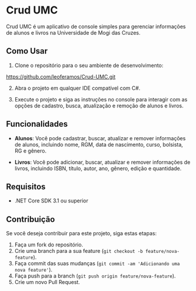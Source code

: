 
# Crud UMC

Crud UMC é um aplicativo de console simples para gerenciar informações de alunos e livros na Universidade de Mogi das Cruzes.

## Como Usar

1. Clone o repositório para o seu ambiente de desenvolvimento:

https://github.com/leoferamos/Crud-UMC.git


2. Abra o projeto em qualquer IDE compatível com C#.

3. Execute o projeto e siga as instruções no console para interagir com as opções de cadastro, busca, atualização e remoção de alunos e livros.

## Funcionalidades

- **Alunos**: Você pode cadastrar, buscar, atualizar e remover informações de alunos, incluindo nome, RGM, data de nascimento, curso, bolsista, RG e gênero.

- **Livros**: Você pode adicionar, buscar, atualizar e remover informações de livros, incluindo ISBN, título, autor, ano, gênero, edição e quantidade.

## Requisitos

- .NET Core SDK 3.1 ou superior

## Contribuição

Se você deseja contribuir para este projeto, siga estas etapas:

1. Faça um fork do repositório.
2. Crie uma branch para a sua feature (`git checkout -b feature/nova-feature`).
3. Faça commit das suas mudanças (`git commit -am 'Adicionando uma nova feature'`).
4. Faça push para a branch (`git push origin feature/nova-feature`).
5. Crie um novo Pull Request.
